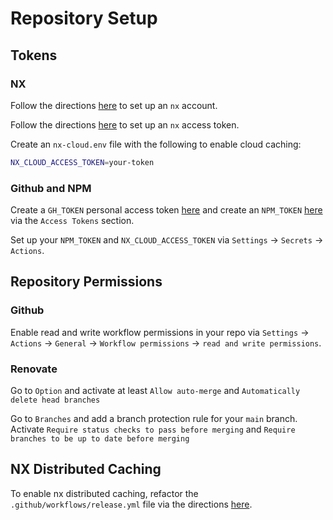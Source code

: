 # Repository Setup

## Tokens

### NX

Follow the directions [here](https://nx.dev/nx-cloud/set-up) to set up an `nx` account.

Follow the directions [here](https://nx.dev/nx-cloud/account/access-tokens) to set up an `nx` access token.

Create an `nx-cloud.env` file with the following to enable cloud caching:

```bash
NX_CLOUD_ACCESS_TOKEN=your-token
```

### Github and NPM

Create a `GH_TOKEN` personal access token [here](https://github.com/settings/tokens) and create an `NPM_TOKEN` [here](https://www.npmjs.com/login) via the `Access Tokens` section.

Set up your `NPM_TOKEN` and `NX_CLOUD_ACCESS_TOKEN` via `Settings` -> `Secrets` -> `Actions`.

## Repository Permissions

### Github

Enable read and write workflow permissions in your repo via `Settings` -> `Actions` -> `General` -> `Workflow permissions` -> `read and write permissions`.

### Renovate

Go to `Option` and activate at least `Allow auto-merge` and `Automatically delete head branches`

Go to `Branches` and add a branch protection rule for your `main` branch. Activate `Require status checks to pass before merging` and `Require branches to be up to date before merging`

## NX Distributed Caching

To enable nx distributed caching, refactor the `.github/workflows/release.yml` file via the directions [here](https://nx.dev/recipes/ci/monorepo-ci-github-actions#distributed-ci-with-nx-cloud).
